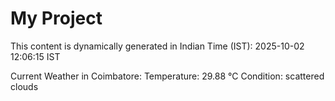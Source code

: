 # My Project

This content is dynamically generated in Indian Time (IST): 2025-10-02 12:06:15 IST


Current Weather in Coimbatore:
Temperature: 29.88 °C
Condition: scattered clouds
